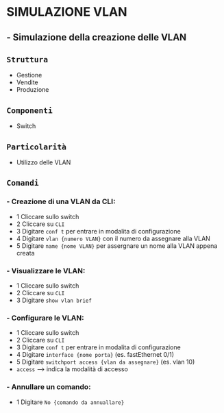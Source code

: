 # SIMULAZIONE VLAN
## - Simulazione della creazione delle VLAN
## `Struttura`
- Gestione
- Vendite
- Produzione
## `Componenti`
- Switch
## `Particolarità`
- Utilizzo delle VLAN
## `Comandi`
### - Creazione di una VLAN da CLI:
  -  1 Cliccare sullo switch
  -  2 Cliccare su `CLI`
  -  3 Digitare `conf t` per entrare in modalita di configurazione
  -  4 Digitare `vlan {numero VLAN}` con il numero da assegnare alla VLAN
  -  5 Digitare `name {nome VLAN}` per assergnare un nome alla VLAN appena creata
### - Visualizzare le VLAN:
  -  1 Cliccare sullo switch
  -  2 Cliccare su `CLI`
  -  3 Digitare `show vlan brief`
### - Configurare le VLAN:
  -  1 Cliccare sullo switch
  -  2 Cliccare su `CLI`
  -  3 Digitare `conf t` per entrare in modalita di configurazione
  -  4 Digitare `interface {nome porta}` (es. fastEthernet 0/1)
  -  5 Digitare `switchport access {vlan da assegnare}` (es. vlan 10)
  -  `access` --> indica la modalità di accesso
### - Annullare un comando:
  -  1 Digitare `No {comando da annuallare}`
